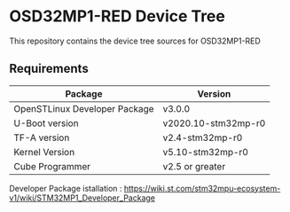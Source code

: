 # OSD32MP1-RED Device Tree
This repository contains the device tree sources for OSD32MP1-RED

## Requirements

| Package | Version |
| ------- | ------- |
| OpenSTLinux Developer Package | v3.0.0 |
| U-Boot version | v2020.10-stm32mp-r0 |
| TF-A version | v2.4-stm32mp-r0 |
| Kernel Version | v5.10-stm32mp-r0 |
| Cube Programmer | v2.5 or greater |

Developer Package istallation : https://wiki.st.com/stm32mpu-ecosystem-v1/wiki/STM32MP1_Developer_Package
